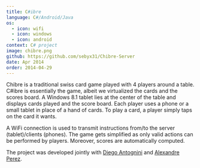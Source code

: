 ```yaml
---
title: C#ibre
language: C#/Android/Java
os:
  - icon: wifi
  - icon: windows
  - icon: android
context: C# project
image: chibre.png
github: https://github.com/sebyx31/Chibre-Server
date: Apr 2014
order: 2014-04-29
---
```


Chibre is a traditional swiss card game played with 4 players around a table. C#ibre is essentially the game, albeit we virtualized the cards and the scores board. A Windows 8.1 tablet lies at the center of the table and displays cards played and the score board. Each player uses a phone or a small tablet in place of a hand of cards. To play a card, a player simply taps on the card it wants.

A WiFi connection is used to transmit instructions from/to the server (tablet)/clients (phones). The game gets simplified as only valid actions can be performed by players. Moreover, scores are automatically computed.

The project was developed jointly with [Diego Antognini](https://ch.linkedin.com/in/diegoantognini) and [Alexandre Perez](https://perezapp.ch).